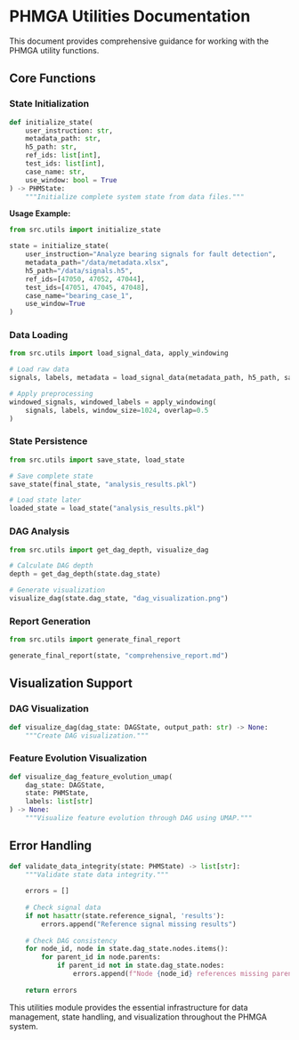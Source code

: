 # PHMGA Utilities Documentation

This document provides comprehensive guidance for working with the PHMGA utility functions.

## Core Functions

### State Initialization

```python
def initialize_state(
    user_instruction: str,
    metadata_path: str,
    h5_path: str,
    ref_ids: list[int],
    test_ids: list[int],
    case_name: str,
    use_window: bool = True
) -> PHMState:
    """Initialize complete system state from data files."""
```

**Usage Example:**
```python
from src.utils import initialize_state

state = initialize_state(
    user_instruction="Analyze bearing signals for fault detection",
    metadata_path="/data/metadata.xlsx",
    h5_path="/data/signals.h5",
    ref_ids=[47050, 47052, 47044],
    test_ids=[47051, 47045, 47048],
    case_name="bearing_case_1",
    use_window=True
)
```

### Data Loading

```python
from src.utils import load_signal_data, apply_windowing

# Load raw data
signals, labels, metadata = load_signal_data(metadata_path, h5_path, sample_ids)

# Apply preprocessing  
windowed_signals, windowed_labels = apply_windowing(
    signals, labels, window_size=1024, overlap=0.5
)
```

### State Persistence

```python
from src.utils import save_state, load_state

# Save complete state
save_state(final_state, "analysis_results.pkl")

# Load state later
loaded_state = load_state("analysis_results.pkl")
```

### DAG Analysis

```python
from src.utils import get_dag_depth, visualize_dag

# Calculate DAG depth
depth = get_dag_depth(state.dag_state)

# Generate visualization
visualize_dag(state.dag_state, "dag_visualization.png")
```

### Report Generation

```python
from src.utils import generate_final_report

generate_final_report(state, "comprehensive_report.md")
```

## Visualization Support

### DAG Visualization

```python
def visualize_dag(dag_state: DAGState, output_path: str) -> None:
    """Create DAG visualization."""
```

### Feature Evolution Visualization

```python
def visualize_dag_feature_evolution_umap(
    dag_state: DAGState,
    state: PHMState,
    labels: list[str]
) -> None:
    """Visualize feature evolution through DAG using UMAP."""
```

## Error Handling

```python
def validate_data_integrity(state: PHMState) -> list[str]:
    """Validate state data integrity."""
    
    errors = []
    
    # Check signal data
    if not hasattr(state.reference_signal, 'results'):
        errors.append("Reference signal missing results")
    
    # Check DAG consistency
    for node_id, node in state.dag_state.nodes.items():
        for parent_id in node.parents:
            if parent_id not in state.dag_state.nodes:
                errors.append(f"Node {node_id} references missing parent {parent_id}")
    
    return errors
```

This utilities module provides the essential infrastructure for data management, state handling, and visualization throughout the PHMGA system.